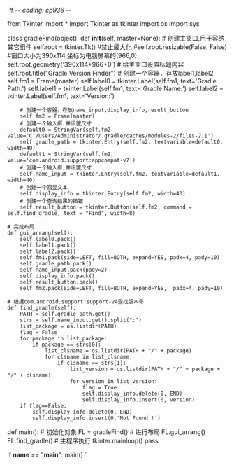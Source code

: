 `# -*- coding: cp936 -*-

from Tkinter import *
import Tkinter as tkinter
import os
import sys

class gradleFind(object):
    def __init__(self, master=None):
        # 创建主窗口,用于容纳其它组件
        self.root = tkinter.Tk()
        #禁止最大化
        #self.root.resizable(False, False)
        #窗口大小为390x114,坐标为电脑屏幕的(966,0)
        self.root.geometry('390x114+966+0')
        # 给主窗口设置标题内容
        self.root.title("Gradle Version Finder")
        # 创建一个容器，存放label1,label2
        self.fm1 = Frame(master)
        self.label0 = tkinter.Label(self.fm1, text='Gradle Path:')
        self.label1 = tkinter.Label(self.fm1, text='Gradle Name:')
        self.label2 = tkinter.Label(self.fm1, text='Version:')

        # 创建一个容器，存放name_input,display_info,result_button
        self.fm2 = Frame(master)
        # 创建一个输入框,并设置尺寸
        default0 = StringVar(self.fm2, value='C:/Users/Administrator/.gradle/caches/modules-2/files-2.1')
        self.gradle_path = tkinter.Entry(self.fm2, textvariable=default0, width=40)
        default1 = StringVar(self.fm2, value='com.android.support:appcompat-v7')
        # 创建一个输入框,并设置尺寸
        self.name_input = tkinter.Entry(self.fm2, textvariable=default1, width=40)
        # 创建一个回显文本
        self.display_info = tkinter.Entry(self.fm2, width=40)
        # 创建一个查询结果的按钮
        self.result_button = tkinter.Button(self.fm2, command = self.find_gradle, text = "Find", width=8)

    # 完成布局
    def gui_arrang(self):
        self.label0.pack()
        self.label1.pack()
        self.label2.pack()
        self.fm1.pack(side=LEFT, fill=BOTH, expand=YES, padx=4, pady=10)
        self.gradle_path.pack()
        self.name_input.pack(pady=2)
        self.display_info.pack()
        self.result_button.pack()
        self.fm2.pack(side=LEFT, fill=BOTH, expand=YES,  padx=4, pady=10)

    # 根据com.android.support:support-v4查找版本号
    def find_gradle(self):
        PATH = self.gradle_path.get()
        strs = self.name_input.get().split(":")
        list_package = os.listdir(PATH)
        flag = False
        for package in list_package:
            if package == strs[0]:
                list_clsname = os.listdir(PATH + "/" + package)
                for clsname in list_clsname:
                    if clsname == strs[1]:
                        list_version = os.listdir(PATH + "/" + package + "/" + clsname)
                        for version in list_version:
                            flag = True
                            self.display_info.delete(0, END)
                            self.display_info.insert(0, version)
        if flag==False:
            self.display_info.delete(0, END)
            self.display_info.insert(0,'Not Found !')


def main():
    # 初始化对象
    FL = gradleFind()
    # 进行布局
    FL.gui_arrang()
    FL.find_gradle()
    # 主程序执行
    tkinter.mainloop()
    pass


if __name__ == "__main__":
    main()
`

